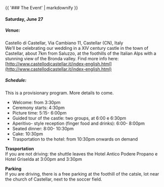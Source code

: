 <div class="heading">
<div class="text_line left"></div>
{{ '### The Event' | markdownify }}
<div class="text_line right"></div>
</div>

#### Saturday, June 27

##### Venue:
  Castello di Castellar, Via Cambiano 11, Castellar (CN), Italy  
  We’ll be celebrating our wedding in a XIV century castle in the town of Castellar, about 7km from Saluzzo, at the foothills of the Italian Alps with a stunning view of the Bronda valley. Find more info here: [http://www.castellodicastellar.it/index-english.html](http://www.castellodicastellar.it/index-english.html)

##### Schedule:
This is a provisionary program. More details to come.

 * Welcome: from 3:30pm
 * Ceremony starts: 4:30pm
 * Picture time: 5:15- 6:00pm
 * Guided tour of the castle: two groups, at 6:00 e 6:30pm
 * Aperitivo- style reception (finger food and drinks): 6:00- 8:00pm
 * Seated dinner: 8:00- 10:30pm
 * Cake: 10:30pm
 * Trasportation to the hotel: from 10:30pm onwards on demand
 
**Trasportation**  
If you are not driving: the shuttle leaves the Hotel Antico Podere Propano e Hotel Griselda at 3:00pm and 3:30pm

**Parking**  
If you are driving, there is a free parking at the foothill of the catsle, lot near the church of Castellar, next to the soccer field.
